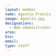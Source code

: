 ```yaml
---
layout: member
name: Agastin Francis 
image: Agastin.jpg
designations: 
  - Web administrator
area:
bio:
email:
type: staff
---
```

